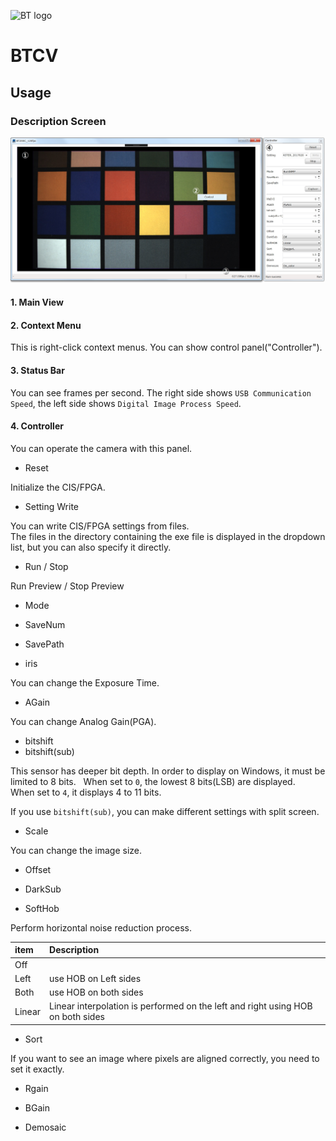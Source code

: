 ![BT logo](http://brookmantech.com/img/logo.png "logo")
# BTCV

## Usage

### Description Screen

![01](01.jpg "01")

#### 1. Main View

#### 2. Context Menu

This is right-click context menus. You can show control panel("Controller").

#### 3. Status Bar

You can see frames per second. The right side shows ``` USB Communication Speed ```, the left side shows ``` Digital Image Process Speed ```.

#### 4. Controller

You can operate the camera with this panel.

- Reset

Initialize the CIS/FPGA.

- Setting Write

You can write CIS/FPGA settings from files.  
The files in the directory containing the exe file is displayed in the dropdown list, but you can also specify it directly.

- Run / Stop

Run Preview / Stop Preview

- Mode
- SaveNum
- SavePath

- iris

You can change the Exposure Time.

- AGain

You can change Analog Gain(PGA).

- bitshift
- bitshift(sub)

This sensor has deeper bit depth. In order to display on Windows, it must be limited to 8 bits.  
When set to ``` 0 ```, the lowest 8 bits(LSB) are displayed.  
When set to ``` 4 ```, it displays 4 to 11 bits.

If you use ``` bitshift(sub) ```, you can make different settings with split screen.

- Scale

You can change the image size.

- Offset

- DarkSub

- SoftHob

Perform horizontal noise reduction process.

| item | Description |
| :--- | :--- |
| Off | |
| Left | use HOB on Left sides |
| Both | use HOB on both sides |
| Linear | Linear interpolation is performed on the left and right using HOB on both sides  | 

- Sort

If you want to see an image where pixels are aligned correctly, you need to set it exactly.

- Rgain
- BGain

- Demosaic
